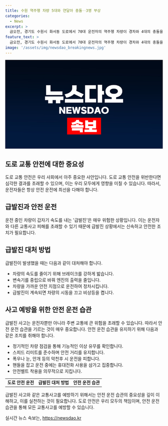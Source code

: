 ```yaml
---
title: 수원 역주행 차량 5대와 연달아 충돌‥3명 부상
categories:
  - News
excerpt: >
  금오전, 경기도 수원시 화서동 도로에서 70대 운전자의 역주행 차량이 경차와 4대의 충돌을 일으켰습니다. 사고로 3명이 다쳤으며, 운전자는 급발진 주장했지만 경찰 조사가 예정되어 있습니다.
feature_text: >
  금오전, 경기도 수원시 화서동 도로에서 70대 운전자의 역주행 차량이 경차와 4대의 충돌을 일으켰습니다. 사고로 3명이 다쳤으며, 운전자는 급발진 주장했지만 경찰 조사가 예정되어 있습니다.
image: '/assets/img/newsdao_breakingnews.jpg'
---
```


<p><img src="/assets/img/newsdao_breakingnews.jpg" alt="flaretime 속보" /></p>

<h2 data-ke-size="size26">도로 교통 안전에 대한 중요성</h2>

<p data-ke-size="size16">도로 교통 안전은 우리 사회에서 아주 중요한 사안입니다. 도로 교통 안전을 위반한다면 심각한 결과를 초래할 수 있으며, 이는 우리 모두에게 영향을 미칠 수 있습니다. 따라서, 운전자들은 항상 안전 운전에 최선을 다해야 합니다.</p>

<h2 data-ke-size="size26">급발진과 안전 운전</h2>

<p data-ke-size="size16">운전 중인 차량이 갑자기 속도를 내는 '급발진'은 매우 위험한 상황입니다. 이는 운전자와 다른 교통사고 피해를 초래할 수 있기 때문에 급발진 상황에서는 신속하고 안전한 조치가 필요합니다.</p>

<h2 data-ke-size="size26">급발진 대처 방법</h2>

<p data-ke-size="size16">급발진이 발생했을 때는 다음과 같이 대처해야 합니다.</p>

<ul>
  <li>차량의 속도를 줄이기 위해 브레이크를 강하게 밟습니다.</li>
  <li>변속기를 중립으로 바꿔 엔진의 출력을 줄입니다.</li>
  <li>차량을 가까운 안전 지점으로 운전하여 정차시킵니다.</li>
  <li>급발진이 계속되면 차량의 시동을 끄고 비상등을 켭니다.</li>
</ul>

<h2 data-ke-size="size26">사고 예방을 위한 안전 운전 습관</h2>

<p data-ke-size="size16">급발진 사고는 운전자뿐만 아니라 주변 교통에 큰 위험을 초래할 수 있습니다. 따라서 안전 운전 습관을 기르는 것이 매우 중요합니다. 안전 운전 습관을 유지하기 위해 다음과 같은 조치를 취해야 합니다.</p>

<ul>
  <li>정기적인 차량 점검을 통해 기능적인 이상 유무를 확인합니다.</li>
  <li>스피드 리미트를 준수하며 안전 거리를 유지합니다.</li>
  <li>폭우나 눈, 안개 등의 악천후 시 운전을 피합니다.</li>
  <li>핸들을 잡고 운전 중에는 휴대전화 사용을 삼가고 집중합니다.</li>
  <li>안전벨트 착용을 의무적으로 지킵니다.</li>
</ul>

<table>
  <tbody>
    <tr>
      <td style="text-align: center; height: 17px;"><b>도로 안전 운전</b></td>
      <td style="text-align: center; height: 17px;"><b>급발진 대처 방법</b></td>
      <td style="text-align: center; height: 17px;"><b>안전 운전 습관</b></td>
    </tr>
  </tbody>
</table>

<p data-ke-size="size16">급발진 사고와 같은 교통사고를 예방하기 위해서는 안전 운전 습관의 중요성을 깊이 이해하고, 이를 실천하는 것이 필요합니다. 도로 안전은 우리 모두의 책임이며, 안전 운전 습관을 통해 모든 교통사고를 예방할 수 있습니다.</p>
실시간 뉴스 속보는, <a href="https://newsdao.kr" rel="dofollow">https://newsdao.kr</a>


